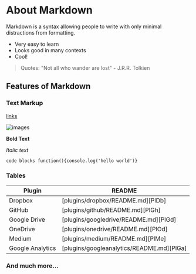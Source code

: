 # About Markdown

Markdown is a syntax allowing people to write with only minimal distractions from formatting.

  - Very easy to learn
  - Looks good in many contexts
  - Cool!

> Quotes: "Not all who wander are lost" - J.R.R. Tolkien

## Features of Markdown

### Text Markup

[links](https://.unsplash.com)

![images](https://images.unsplash.com/photo-1633917737415-3549f9a77cd5?ixid=MnwxMjA3fDB8MHxlZGl0b3JpYWwtZmVlZHwyfHx8ZW58MHx8fHw%3D&ixlib=rb-1.2.1&auto=format&fit=crop&w=800&q=60)

**Bold Text**

*Italic text*

`code blocks function(){console.log('hello world')}`

### Tables

| Plugin | README |
| ------ | ------ |
| Dropbox | [plugins/dropbox/README.md][PlDb] |
| GitHub | [plugins/github/README.md][PlGh] |
| Google Drive | [plugins/googledrive/README.md][PlGd] |
| OneDrive | [plugins/onedrive/README.md][PlOd] |
| Medium | [plugins/medium/README.md][PlMe] |
| Google Analytics | [plugins/googleanalytics/README.md][PlGa] |

### And much more... 